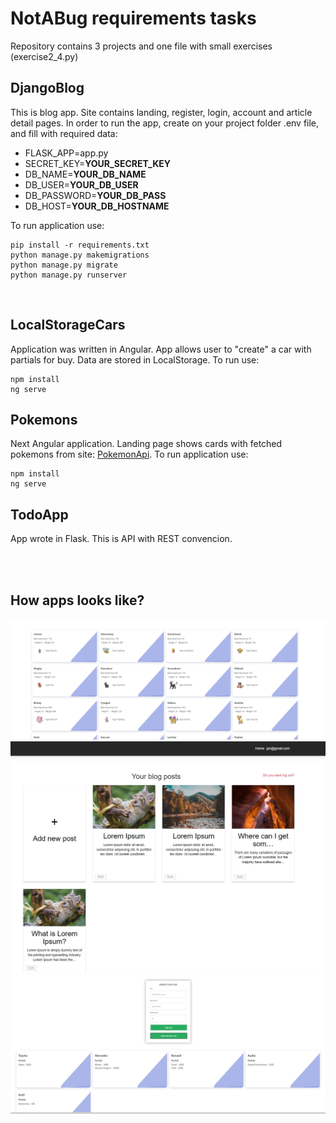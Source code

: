 # NotABug requirements tasks

Repository contains 3 projects and one file with small exercises (exercise2_4.py)

## DjangoBlog

This is blog app. Site contains landing, register, login, account and article detail pages. In order to run the app, create on your project folder .env file, and fill with required data:

* FLASK_APP=app.py
* SECRET_KEY=**YOUR_SECRET_KEY**
* DB_NAME=**YOUR_DB_NAME**
* DB_USER=**YOUR_DB_USER**
* DB_PASSWORD=**YOUR_DB_PASS**
* DB_HOST=**YOUR_DB_HOSTNAME**


To run application use:
```
pip install -r requirements.txt
python manage.py makemigrations
python manage.py migrate
python manage.py runserver
```

<br/>

## LocalStorageCars

Application was written in Angular. App allows user to "create" a car with partials for buy. Data are stored in LocalStorage. To run use:

```
npm install
ng serve
```

## Pokemons

Next Angular application. Landing page shows cards with fetched pokemons from site: [PokemonApi](https://pokeapi.co). To run application use:

```
npm install
ng serve
```

## TodoApp

App wrote in Flask. This is API with REST convencion. 

<br/>
<br/>

## How apps looks like?


![alt text](pokemonApp.jpg?raw=true)
![alt text](blog.jpg?raw=true)
![alt text](cars.jpg?raw=true)

